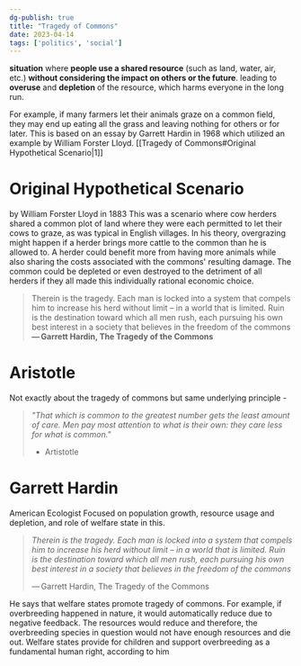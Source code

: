 ```yaml
---
dg-publish: true
title: "Tragedy of Commons"
date: 2023-04-14
tags: ['politics', 'social']
---
```


**situation** where **people use a shared resource** (such as land, water, air, etc.) **without considering the impact on others or the future**. leading to **overuse** and **depletion** of the resource, which harms everyone in the long run. 

For example, if many farmers let their animals graze on a common field, they may end up eating all the grass and leaving nothing for others or for later. This is based on an essay by Garrett Hardin in 1968 which utilized an example by William Forster Lloyd. [[Tragedy of Commons#Original Hypothetical Scenario|1]]



# Original Hypothetical Scenario 
by William Forster Lloyd in 1883 
This was a scenario where cow herders shared a common plot of land where they were each permitted to let their cows to graze, as was typical in English villages. In his theory, overgrazing might happen if a herder brings more cattle to the common than he is allowed to. A herder could benefit more from having more animals while also sharing the costs associated with the commons' resulting damage. The common could be depleted or even destroyed to the detriment of all herders if they all made this individually rational economic choice.


> Therein is the tragedy. Each man is locked into a system that compels him to increase his herd without limit – in a world that is limited. Ruin is the destination toward which all men rush, each pursuing his own best interest in a society that believes in the freedom of the commons
	 **— Garrett Hardin, The Tragedy of the Commons**

# Aristotle
Not exactly about the tragedy of commons but same underlying principle - 
>*"That which is common to the greatest number gets the least amount of care. Men pay most attention to what is their own: they care less for what is common."*
>- Artistotle


# Garrett Hardin 
American Ecologist
Focused on population growth, resource usage and depletion, and role of welfare state in this. 

> *Therein is the tragedy. Each man is locked into a system that compels him to increase his herd without limit – in a world that is limited. Ruin is the destination toward which all men rush, each pursuing his own best interest in a society that believes in the freedom of the commons*
> 
> — Garrett Hardin, The Tragedy of the Commons

He says that welfare states promote tragedy of commons. For example, if overbreeding happened in nature, it would automatically reduce due to negative feedback. The resources would reduce and therefore, the overbreeding species in question would not have enough resources and die out. Welfare states provide for children and support overbreeding as a fundamental human right, according to him 


